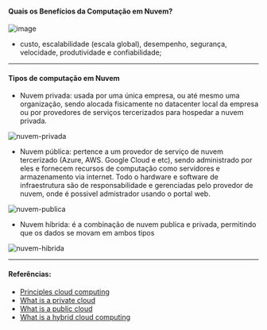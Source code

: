 #### Quais os Benefícios da Computação em Nuvem?

![image](https://user-images.githubusercontent.com/34458509/152704580-3ad2bcf5-b42e-4af7-b1f1-a76fc53eca34.png)

- custo, escalabilidade (escala global), desempenho, segurança, velocidade, produtividade e confiabilidade;

---

#### Tipos de computação em Nuvem

- Nuvem privada: usada por uma única empresa, ou até mesmo uma organização, sendo alocada fisicamente no datacenter local da empresa ou por provedores de serviços tercerizados para hospedar a nuvem privada.

![nuvem-privada](https://user-images.githubusercontent.com/34458509/152704824-7a570461-0b5b-48ff-bdb2-4f9a1cf84e51.png)

- Nuvem pública: pertence a um provedor de serviço de nuvem tercerizado (Azure, AWS. Google Cloud e etc), sendo administrado por eles e fornecem recursos de computação como servidores e armazenamento via internet. Todo o hardware e software de infraestrutura são de responsabilidade e gerenciadas pelo provedor de nuvem, onde é possivel admistrador usando o portal web.

![nuvem-publica](https://user-images.githubusercontent.com/34458509/152704994-8fe97332-4e33-4cf0-8b4d-38a01f2128e9.png)

- Nuvem híbrida: é a combinação de nuvem publica e privada, permitindo que os dados se movam em ambos tipos

![nuvem-hibrida](https://user-images.githubusercontent.com/34458509/152705029-98307f60-771c-49b6-bad9-c52aa15fb9f6.png)

---

#### Referências:

- [Principles cloud computing](https://docs.microsoft.com/learn/modules/principles-cloud-computing)
- [What is a private cloud](https://azure.microsoft.com/pt-br/overview/what-is-a-private-cloud)
- [What is a public cloud](https://azure.microsoft.com/pt-br/overview/what-is-a-public-cloud)
- [What is a hybrid cloud computing](https://azure.microsoft.com/pt-br/overview/what-is-hybrid-cloud-computing)


